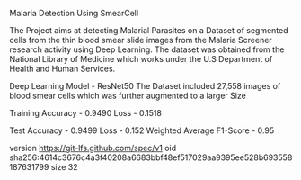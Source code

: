 Malaria Detection Using SmearCell

The Project aims at detecting Malarial Parasites on a Dataset of segmented cells from the thin blood smear slide images from the Malaria Screener research activity using Deep Learning. The dataset was obtained from the National Library of Medicine which works under the U.S Department of Health and Human Services.

Deep Learning Model - ResNet50 The Dataset included 27,558 images of blood smear cells which was further augmented to a larger Size

Training Accuracy - 0.9490 Loss - 0.1518

Test Accuracy - 0.9499 Loss - 0.152 Weighted Average F1-Score - 0.95


version https://git-lfs.github.com/spec/v1
oid sha256:4614c3676c4a3f40208a6683bbf48ef517029aa9395ee528b693558187631799
size 32
